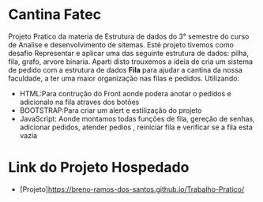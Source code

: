 
# Cantina Fatec
Projeto Pratico da materia de Estrutura de dados  do 3° semestre do curso de Analise e desenvolvimento de sitemas. 
Esté projeto tivemos como desafio Representar e aplicar uma das seguinte estrutura de dados: pilha, fila, grafo, arvore binaria.
Aparti disto trouxemos a ideia de cria um sistema de pedido com a estrutura de dados **Fila** para ajudar a cantina da nossa faculdade,
a ter uma maior organização nas filas e pedidos. Utilizando:

 * HTML:Para contrução do Front aonde podera anotar o pedidos e adicionalo na fila atraves dos botões 
 * BOOTSTRAP:Para criar um alert e estilização do projeto
 * JavaScript: Aonde montamos todas funções de fila, gereção de senhas, adicionar pedidos, atender pedios , reiniciar fila e verificar se a fila esta vazia

# Link do Projeto Hospedado
 * [Projeto]https://breno-ramos-dos-santos.github.io/Trabalho-Pratico/

